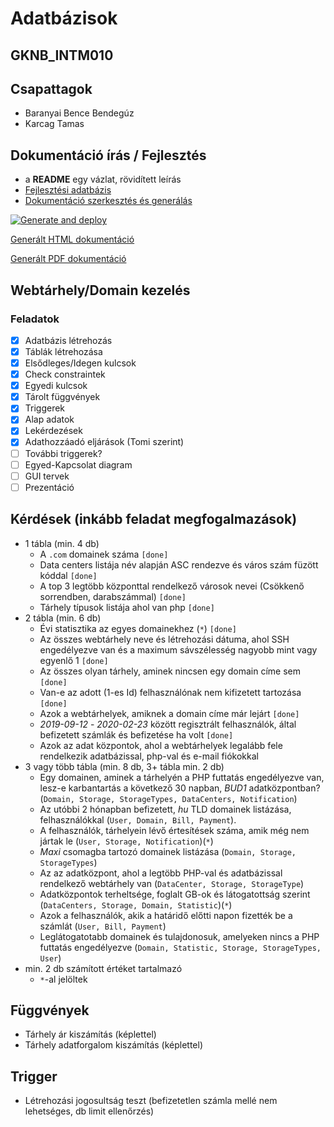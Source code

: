 # Adatbázisok

## GKNB_INTM010

## Csapattagok

- Baranyai Bence Bendegúz
- Karcag Tamas

## Dokumentáció írás / Fejlesztés

- a **README** egy vázlat, rövidített leírás
- [Fejlesztési adatbázis](README.devdb.md)
- [Dokumentáció szerkesztés és generálás](pdf/)

[![Generate and deploy](https://github.com/sze-plusplusplus/adatbazisok/actions/workflows/pages.yml/badge.svg)](https://github.com/sze-plusplusplus/adatbazisok/actions/workflows/pages.yml)

[Generált HTML dokumentáció](https://sze-plusplusplus.github.io/adatbazisok/)

[Generált PDF dokumentáció](https://sze-plusplusplus.github.io/adatbazisok/webtarhely_adatbazis_plusplusplus.pdf)

## Webtárhely/Domain kezelés

### Feladatok

- [x] Adatbázis létrehozás
- [x] Táblák létrehozása
- [x] Elsődleges/Idegen kulcsok
- [x] Check constraintek
- [x] Egyedi kulcsok
- [x] Tárolt függvények
- [x] Triggerek
- [x] Alap adatok
- [x] Lekérdezések
- [x] Adathozzáadó eljárások (Tomi szerint)
- [ ] További triggerek?
- [ ] Egyed-Kapcsolat diagram
- [ ] GUI tervek
- [ ] Prezentáció

## Kérdések (inkább feladat megfogalmazások)

- 1 tábla (min. 4 db)
  - A `.com` domainek száma `[done]`
  - Data centers listája név alapján ASC rendezve és város szám füzött kóddal `[done]`
  - A top 3 legtöbb központtal rendelkező városok nevei (Csökkenő sorrendben, darabszámmal) `[done]`
  - Tárhely típusok listája ahol van php `[done]`
- 2 tábla (min. 6 db)
  - Évi statisztika az egyes domainekhez (`*`) `[done]`
  - Az összes webtárhely neve és létrehozási dátuma, ahol SSH engedélyezve van és a maximum sávszélesség nagyobb mint vagy egyenlő 1 `[done]`
  - Az összes olyan tárhely, aminek nincsen egy domain címe sem `[done]`
  - Van-e az adott (1-es Id) felhasználónak nem kifizetett tartozása `[done]`
  - Azok a webtárhelyek, amiknek a domain címe már lejárt `[done]`
  - _2019-09-12_ - _2020-02-23_ között regisztrált felhasználók, által befizetett számlák és befizetése ha volt `[done]`
  - Azok az adat központok, ahol a webtárhelyek legalább fele rendelkezik adatbázissal, php-val és e-mail fiókokkal
- 3 vagy több tábla (min. 8 db, 3+ tábla min. 2 db)
  - Egy domainen, aminek a tárhelyén a PHP futtatás engedélyezve van, lesz-e karbantartás a következő 30 napban, _BUD1_ adatközpontban? (`Domain, Storage, StorageTypes, DataCenters, Notification`)
  - Az utóbbi 2 hónapban befizetett, _hu_ TLD domainek listázása, felhasználókkal (`User, Domain, Bill, Payment`).
  - A felhasználók, tárhelyein lévő értesítések száma, amik még nem jártak le (`User, Storage, Notification`)(`*`)
  - _Maxi_ csomagba tartozó domainek listázása (`Domain, Storage, StorageTypes`)
  - Az az adatközpont, ahol a legtöbb PHP-val és adatbázissal rendelkező webtárhely van (`DataCenter, Storage, StorageType`)
  - Adatközpontok terheltsége, foglalt GB-ok és látogatottság szerint (`DataCenters, Storage, Domain, Statistic`)(`*`)
  - Azok a felhasználók, akik a határidő előtti napon fizették be a számlát (`User, Bill, Payment`)
  - Leglátogatotabb domainek és tulajdonosuk, amelyeken nincs a PHP futtatás engedélyezve (`Domain, Statistic, Storage, StorageTypes, User`)
- min. 2 db számított értéket tartalmazó
  - `*`-al jelöltek

## Függvények

- Tárhely ár kiszámítás (képlettel)
- Tárhely adatforgalom kiszámítás (képlettel)

## Trigger

- Létrehozási jogosultság teszt (befizetetlen számla mellé nem lehetséges, db limit ellenőrzés)
